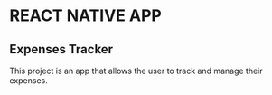 # REACT NATIVE APP
## Expenses Tracker

This project is an app that allows the user to track and manage their expenses.